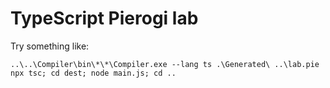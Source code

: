 # TypeScript Pierogi lab

Try something like:

    ..\..\Compiler\bin\*\*\Compiler.exe --lang ts .\Generated\ ..\lab.pie
    npx tsc; cd dest; node main.js; cd ..
